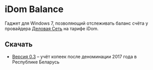 # iDom Balance

Гаджет для Windows 7, позволяющий отслеживать баланс счёта у провайдера [Деловая Сеть](https://bn.by) на тарифе iDom.

## Скачать

* [Версия 0.3](https://github.com/Spaider/idom-balance/releases/download/0.3/IdomBalance.gadget) – учёт копеек после деноминации 2017 года в Республике Беларусь
